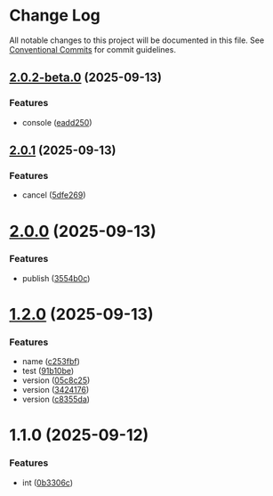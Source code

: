 # Change Log

All notable changes to this project will be documented in this file.
See [Conventional Commits](https://conventionalcommits.org) for commit guidelines.

## [2.0.2-beta.0](https://github.com/Minyym/ym-lerna/compare/v2.0.1...v2.0.2-beta.0) (2025-09-13)


### Features

* console ([eadd250](https://github.com/Minyym/ym-lerna/commit/eadd250d326ad20e0f9347d35747f47f24d7ae1b))





## [2.0.1](https://github.com/Minyym/ym-lerna/compare/v2.0.0...v2.0.1) (2025-09-13)


### Features

* cancel ([5dfe269](https://github.com/Minyym/ym-lerna/commit/5dfe269aafabbd63973e7c116cf585ae564e99ca))





# [2.0.0](https://github.com/Minyym/ym-lerna/compare/v1.2.0...v2.0.0) (2025-09-13)


### Features

* publish ([3554b0c](https://github.com/Minyym/ym-lerna/commit/3554b0ccfabd0b817f35cb3799ed973bc841ff7c))





# [1.2.0](https://github.com/Minyym/ym-lerna/compare/v1.1.0...v1.2.0) (2025-09-13)


### Features

* name ([c253fbf](https://github.com/Minyym/ym-lerna/commit/c253fbf49bb4052b03d36b7ab5633433377db425))
* test ([91b10be](https://github.com/Minyym/ym-lerna/commit/91b10be2505a3ede49a505b67a4efd0bf6723855))
* version ([05c8c25](https://github.com/Minyym/ym-lerna/commit/05c8c250814676218133e024f6f995f17bb1441d))
* version ([3424176](https://github.com/Minyym/ym-lerna/commit/34241763afc024010bd5095b285a0a018c833007))
* version ([c8355da](https://github.com/Minyym/ym-lerna/commit/c8355da585b1645b31954a990fc341bed435e60e))





# 1.1.0 (2025-09-12)


### Features

* int ([0b3306c](https://github.com/Minyym/ym-lerna/commit/0b3306c39768678940585cbfee4f948d0406f71d))
